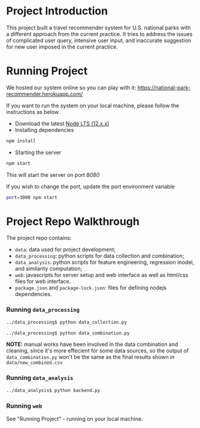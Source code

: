 # Project Introduction
This project built a travel recommender system for U.S. national parks with a different approach from the current practice. It tries to address the issues of complicated user query, intensive user input, and inaccurate suggestion for new user imposed in the current practice. 

# Running Project
We hosted our system online so you can play with it: https://national-park-recommender.herokuapp.com/

If you want to run the system on your local machine, please follow the instructions as below.

* Download the latest [Node LTS (12.x.x)](https://nodejs.org/en/download/)
* Installing dependencies
```bash
npm install
```
* Starting the server
```bash
npm start
```

This will start the server on port *8080*

If you wish to change the port, update the port environment variable
```bash
port=3000 npm start
```

# Project Repo Walkthrough
The project repo contains:
  * ```data```: data used for project development;
  * ```data_processing```: python scripts for data collection and combination;
  * ```data_analysis```: python scripts for feature engineering, regression model, and similarity computation; 
  * ```web```: javascripts for server setup and web interface as well as html/css files for web interface.
  * ```package.json``` and ```package-lock.json```: files for defining nodejs dependencies.

### Running ```data_processing```
```bash
../data_processing$ python data_collection.py
```
```bash
../data_processing$ python data_combination.py
```
**NOTE:** manual works have been involved in the data combination and cleaning, since it's more effecient for some data sources, so the output of ```data_combination.py``` won't be the same as the final results shown in ```data/new_combined.csv``` 

### Running ```data_analysis```
```bash
../data_analysis$ python backend.py
```

### Running ```web```
See "Running Project" - running on your local machine.
